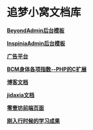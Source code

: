 # 追梦小窝文档库

**[BeyondAdmin后台模板](http://iszmxw.github.io/BeyondAdmin)**

**[InspiniaAdmin后台模板](http://iszmxw.github.io/BeyondAdmin)**

**[广告平台](http://iszmxw.github.io/advert/docs)**

**[BCM身体各项指数--PHP的C扩展](http://iszmxw.github.io/bcm/docs)**

**[博客文档](http://iszmxw.github.io/blog/docs)**

**[jidaxia文档](http://iszmxw.github.io/jidaxia/docs)**

**[零壹坊前端页面](http://iszmxw.github.io/lingyifang)**

**[刚入行时候的学习成果](http://iszmxw.github.io/study)**
